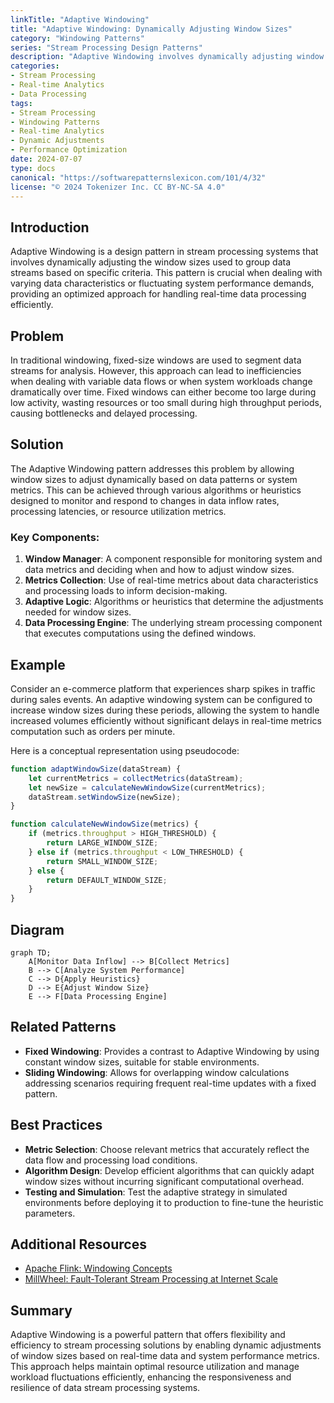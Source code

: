 ```yaml
---
linkTitle: "Adaptive Windowing"
title: "Adaptive Windowing: Dynamically Adjusting Window Sizes"
category: "Windowing Patterns"
series: "Stream Processing Design Patterns"
description: "Adaptive Windowing involves dynamically adjusting window sizes in a stream processing architecture based on data characteristics or system performance, optimizing for workload management and real-time data processing efficiency."
categories:
- Stream Processing
- Real-time Analytics
- Data Processing
tags:
- Stream Processing
- Windowing Patterns
- Real-time Analytics
- Dynamic Adjustments
- Performance Optimization
date: 2024-07-07
type: docs
canonical: "https://softwarepatternslexicon.com/101/4/32"
license: "© 2024 Tokenizer Inc. CC BY-NC-SA 4.0"
---
```


## Introduction

Adaptive Windowing is a design pattern in stream processing systems that involves dynamically adjusting the window sizes used to group data streams based on specific criteria. This pattern is crucial when dealing with varying data characteristics or fluctuating system performance demands, providing an optimized approach for handling real-time data processing efficiently.

## Problem

In traditional windowing, fixed-size windows are used to segment data streams for analysis. However, this approach can lead to inefficiencies when dealing with variable data flows or when system workloads change dramatically over time. Fixed windows can either become too large during low activity, wasting resources or too small during high throughput periods, causing bottlenecks and delayed processing.

## Solution

The Adaptive Windowing pattern addresses this problem by allowing window sizes to adjust dynamically based on data patterns or system metrics. This can be achieved through various algorithms or heuristics designed to monitor and respond to changes in data inflow rates, processing latencies, or resource utilization metrics.

### Key Components:

1. **Window Manager**: A component responsible for monitoring system and data metrics and deciding when and how to adjust window sizes.
2. **Metrics Collection**: Use of real-time metrics about data characteristics and processing loads to inform decision-making.
3. **Adaptive Logic**: Algorithms or heuristics that determine the adjustments needed for window sizes.
4. **Data Processing Engine**: The underlying stream processing component that executes computations using the defined windows.

## Example

Consider an e-commerce platform that experiences sharp spikes in traffic during sales events. An adaptive windowing system can be configured to increase window sizes during these periods, allowing the system to handle increased volumes efficiently without significant delays in real-time metrics computation such as orders per minute.

Here is a conceptual representation using pseudocode:

```typescript
function adaptWindowSize(dataStream) {
    let currentMetrics = collectMetrics(dataStream);
    let newSize = calculateNewWindowSize(currentMetrics);
    dataStream.setWindowSize(newSize);
}

function calculateNewWindowSize(metrics) {
    if (metrics.throughput > HIGH_THRESHOLD) {
        return LARGE_WINDOW_SIZE;
    } else if (metrics.throughput < LOW_THRESHOLD) {
        return SMALL_WINDOW_SIZE;
    } else {
        return DEFAULT_WINDOW_SIZE;
    }
}
```

## Diagram

```mermaid
graph TD;
    A[Monitor Data Inflow] --> B[Collect Metrics]
    B --> C[Analyze System Performance]
    C --> D{Apply Heuristics}
    D --> E{Adjust Window Size}
    E --> F[Data Processing Engine]
```

## Related Patterns

- **Fixed Windowing**: Provides a contrast to Adaptive Windowing by using constant window sizes, suitable for stable environments.
- **Sliding Windowing**: Allows for overlapping window calculations addressing scenarios requiring frequent real-time updates with a fixed pattern.

## Best Practices

- **Metric Selection**: Choose relevant metrics that accurately reflect the data flow and processing load conditions.
- **Algorithm Design**: Develop efficient algorithms that can quickly adapt window sizes without incurring significant computational overhead.
- **Testing and Simulation**: Test the adaptive strategy in simulated environments before deploying it to production to fine-tune the heuristic parameters.

## Additional Resources

- [Apache Flink: Windowing Concepts](https://flink.apache.org/concepts#windows)
- [MillWheel: Fault-Tolerant Stream Processing at Internet Scale](https://research.google/pubs/pub41378/)

## Summary

Adaptive Windowing is a powerful pattern that offers flexibility and efficiency to stream processing solutions by enabling dynamic adjustments of window sizes based on real-time data and system performance metrics. This approach helps maintain optimal resource utilization and manage workload fluctuations efficiently, enhancing the responsiveness and resilience of data stream processing systems.
